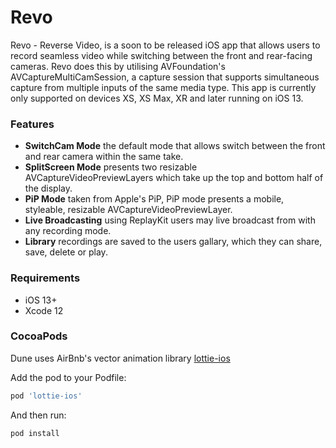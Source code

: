# Revo
Revo - Reverse Video, is a soon to be released iOS app that allows users to record seamless video while switching between the front and rear-facing cameras. Revo does this by utilising AVFoundation's AVCaptureMultiCamSession, a capture session that supports simultaneous capture from multiple inputs of the same media type. This app is currently only supported on devices XS, XS Max, XR and later running on iOS 13.
<br>

### Features
<ul>
  <li><strong>SwitchCam Mode</strong> the default mode that allows switch between the front and rear camera within the same take.</li>
  <li><strong>SplitScreen Mode</strong> presents two resizable AVCaptureVideoPreviewLayers which take up the top and bottom half of the display.</li>
  <li><strong>PiP Mode</strong> taken from Apple's PiP, PiP mode presents a mobile, styleable, resizable AVCaptureVideoPreviewLayer.</li>
  <li><strong>Live Broadcasting</strong> using ReplayKit users may live broadcast from with any recording mode.</li>
  <li><strong>Library</strong> recordings are saved to the users gallary, which they can share, save, delete or play.</li>
</ul>

 ### Requirements
<ul>
  <li>iOS 13+</li>
  <li>Xcode 12</li>
</ul>

  
### CocoaPods
Dune uses AirBnb's vector animation library [lottie-ios](https://github.com/airbnb/lottie-ios/blob/master/README.md)

Add the pod to your Podfile:
```ruby
pod 'lottie-ios'
```

And then run:
```ruby
pod install
```
